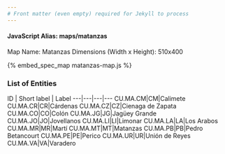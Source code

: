 ```yaml
---
# Front matter (even empty) required for Jekyll to process
---
```


#### JavaScript Alias: maps/matanzas

Map Name: Matanzas
Dimensions (Width x Height): 510x400



{% embed_spec_map matanzas-map.js %}

### List of Entities

ID | Short label | Label
---|---|---|---
CU.MA.CM|CM|Calimete
CU.MA.CR|CR|Cárdenas
CU.MA.CZ|CZ|Cienaga de Zapata
CU.MA.CO|CO|Colón
CU.MA.JG|JG|Jagüey Grande
CU.MA.JO|JO|Jovellanos
CU.MA.LI|LI|Limonar
CU.MA.LA|LA|Los Arabos
CU.MA.MR|MR|Martí
CU.MA.MT|MT|Matanzas
CU.MA.PB|PB|Pedro Betancourt
CU.MA.PE|PE|Perico
CU.MA.UR|UR|Unión de Reyes
CU.MA.VA|VA|Varadero